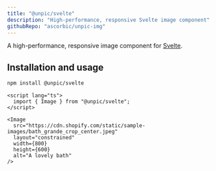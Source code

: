 ```yaml
---
title: "@unpic/svelte"
description: "High-performance, responsive Svelte image component"
githubRepo: "ascorbic/unpic-img"
---
```


A high-performance, responsive image component for
[Svelte](https://svelte.dev/).

## Installation and usage

```bash
npm install @unpic/svelte
```

```svelte
<script lang="ts">
  import { Image } from "@unpic/svelte";
</script>

<Image
  src="https://cdn.shopify.com/static/sample-images/bath_grande_crop_center.jpeg"
  layout="constrained"
  width={800}
  height={600}
  alt="A lovely bath"
/>
```

